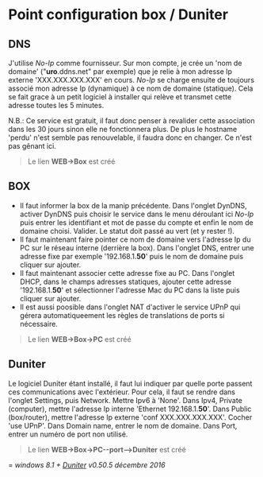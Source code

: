 # Point configuration box / Duniter

## DNS

J'utilise _No-Ip_ comme fournisseur. Sur mon compte, je crée un 'nom de domaine' ("**uro**.ddns.net" par exemple) que je relie à mon adresse Ip externe 'XXX.XXX.XXX.XXX' en cours. _No-Ip_ se charge ensuite de toujours associé mon adresse Ip (dynamique) à ce nom de domaine (statique). Cela se fait grace à un petit logiciel à installer qui relève et transmet cette adresse toutes les 5 minutes.

N.B.: Ce service est gratuit, il faut donc penser à revalider cette association dans les 30 jours sinon elle ne fonctionnera plus. De plus le hostname 'perdu' n'est semble pas renouvelable, il faudra donc en changer. Ce n'est pas gênant ici.

> Le lien **WEB->Box** est créé

## BOX

* Il faut informer la box de la manip précédente. Dans l'onglet DynDNS, activer DynDNS puis choisir le service dans le menu déroulant ici _No-Ip_ puis entrer les identifiant et mot de passe du compte et enfin le nom de domaine choisi. Valider. Le statut doit passé au vert (et y rester !).
* Il faut maintenant faire pointer ce nom de domaine vers l'adresse Ip du PC sur le réseau interne (derrière la box). Dans l'onglet DNS, entrer une adresse fixe par exemple '192.168.1.**50**' puis le nom de domaine puis cliquer sur ajouter.
* Il faut maintenant associer cette adresse fixe au PC. Dans l'onglet DHCP, dans le champs adresses statiques, ajouter cette adresse '192.168.1.**50**' et sélectionner l'adresse Mac du PC dans la liste puis cliquer sur ajouter.
* Il est aussi poosible dans l'onglet NAT d'activer le service UPnP qui gérera automatiqueement les règles de translations de ports si nécessaire.

> Le lien **WEB->Box->PC** est créé

## Duniter

Le logiciel Duniter étant installé, il faut lui indiquer par quelle porte passent ces communications avec l'extérieur. Pour cela, il faut se rendre dans l'onglet Settings, puis Network. Mettre Ipv6 à 'None'. Dans Ipv4, Private (computer), mettre l'adresse Ip interne 'Ethernet 192.168.1.**50**'. Dans Public (box/router), mettre l'adresse Ip externe 'conf XXX.XXX.XXX.XXX'. Cocher 'use UPnP'. Dans Domain name, entrer le nom de domaine. Dans Port, entrer un numéro de port non utilisé.

> Le lien **WEB->Box->PC--port-->Duniter** est créé

=
_windows 8.1 + [Duniter](https://github.com/duniter/duniter/releases "Page des releases") v0.50.5 décembre 2016_


